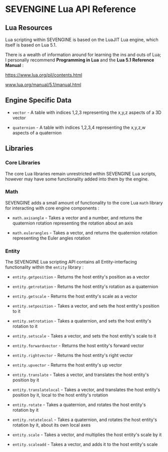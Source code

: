 # SEVENGINE Lua API Reference

## Lua Resources

Lua scripting within SEVENGINE is based on the LuaJIT Lua engine, which itself is based on Lua 5.1.

There is a wealth of information around for learning the ins and outs of Lua; I personally recommend **Programming in Lua** and the **Lua 5.1 Reference Manual** :

https://www.lua.org/pil/contents.html

www.lua.org/manual/5.1/manual.html

## Engine Specific Data

* `vector` - A table with indices 1,2,3 representing the x,y,z aspects of a 3D vector

* `quaternion` - A table with indices 1,2,3,4 representing the x,y,z,w aspects of a quaternion

## Libraries

### Core Libraries

The core Lua libraries remain unrestricted within SEVENGINE Lua scripts, however may have some functionality added into them by the engine.

### Math

SEVENGINE adds a small amount of functionality to the core Lua `math` library for interacting with core engine components :

* `math.axisangle` - Takes a vector and a number, and returns the quaternion rotation representing the rotation about an axis

* `math.eulerangles` - Takes a vector, and returns the quaternion rotation representing the Euler angles rotation

### Entity

The SEVENGINE Lua scripting API contains all Entity-interfacing functionality within the `entity` library :

* `entity.getposition` - Returns the host entity's position as a vector

* `entity.getrotation` - Returns the host entity's rotation as a quaternion

* `entity.getscale` - Returns the host entity's scale as a vector

* `entity.setposition` - Takes a vector, and sets the host entity's position to it

* `entity.setrotation` - Takes a quaternion, and sets the host entity's rotation to it

* `entity.setscale` - Takes a vector, and sets the host entity's scale to it

* `entity.forwardvector` - Returns the host entity's forward vector

* `entity.rightvector` - Returns the host entity's right vector

* `entity.upvector` - Returns the host entity's up vector

* `entity.translate` - Takes a vector, and translates the host entity's position by it

* `entity.translatelocal` - Takes a vector, and translates the host entity's position by it, local to the host entity's rotation

* `entity.rotate` - Takes a quaternion, and rotates the host entity's rotation by it

* `entity.rotatelocal` - Takes a quaternion, and rotates the host entity's rotation by it, about its own local axes

* `entity.scale` - Takes a vector, and multiplies the host entity's scale by it

* `entity.scaleadd` - Takes a vector, and adds it to the host entity's scale
